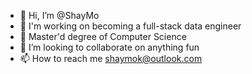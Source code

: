 - 👋 Hi, I’m @ShayMo
- 👀 I'm working on becoming a full-stack data engineer
- 🌱 Master'd degree of Computer Science
- 💞️ I’m looking to collaborate on anything fun
- 📫 How to reach me shaymok@outlook.com

<!---
xm694/xm694 is a ✨ special ✨ repository because its `README.md` (this file) appears on your GitHub profile.
You can click the Preview link to take a look at your changes.
--->
